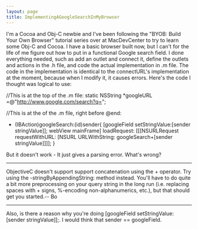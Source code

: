 ```yaml
---
layout: page
title: ImplementingAGoogleSearchInMyBrowser
---
```


I'm a Cocoa and Obj-C newbie and I've been following the "BYOB: Build Your Own Browser" tutorial series over at MacDevCenter to try to learn some Obj-C and Cocoa. I have a basic browser built now, but I can't for the life of me figure out how to put in a functional Google search field. I done everything needed, such as add an outlet and connect it, define the outlets and actions in the .h file, and code the actual implementation in .m file. The code in the implementation is identical to the connectURL's implementation at the moment, because when I modify it, it causes errors. Here's the code I thought was logical to use:

    
//This is at the top of the .m file:
static NSString *googleURL =@"http://www.google.com/search?q=";


//This is at the of the .m file, right before @end:
- (IBAction)googleSearch:(id)sender{
    [googleField setStringValue:[sender stringValue]];
    webView mainFrame] loadRequest:
        [[[NSURLRequest requestWithURL:
            [NSURL URLWithString:
				googleSearch+[sender stringValue]]]];
}

But it doesn't work - It just gives a parsing error. What's wrong?

----

ObjectiveC doesn't support support concatenation using the + operator.  Try using the     -stringByAppendingString: method instead.  You'll have to do quite a bit more preprocessing on your query string in the long run (i.e. replacing spaces with + signs, %-encoding non-alphanumerics, etc.), but that should get you started.-- Bo

----

Also, is there a reason why you're doing     [googleField setStringValue:[sender stringValue]];. I would think that     sender == googleField.

